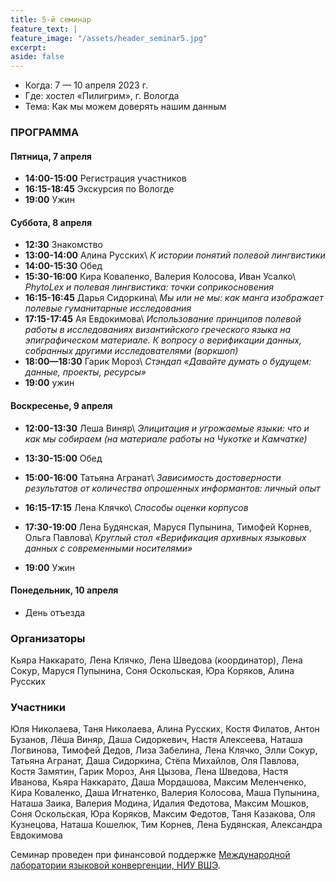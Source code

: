 ```yaml
---
title: 5-й семинар
feature_text: |
feature_image: "/assets/header_seminar5.jpg"
excerpt: 
aside: false
---
```


- Когда: 7 — 10 апреля 2023 г.
- Где: хостел «Пилигрим», г. Вологда
- Тема: Как мы можем доверять нашим данным 

### ПРОГРАММА

#### Пятница, 7 апреля
- **14:00-15:00** Регистрация участников
- **16:15-18:45** Экскурсия по Вологде
- **19:00** Ужин

#### Суббота, 8 апреля

- **12:30** Знакомство
- **13:00-14:00** Алина Русских\\
*К истории понятий полевой лингвистики*
- **14:00-15:30** Обед
- **15:30-16:00** Кира Коваленко, Валерия Колосова, Иван Усалко\\
*PhytoLex и полевая лингвистика: точки соприкосновения*
- **16:15-16:45** Дарья Сидоркина\\
*Мы или не мы: как манга изображает полевые гуманитарные исследования*
- **17:15-17:45** Ая Евдокимова\\
*Использование принципов полевой работы в исследованиях византийского греческого языка на эпиграфическом материале. К вопросу о верификации данных, собранных другими исследователями (воркшоп)*
- **18:00—18:30** Гарик Мороз\\
*Стэндап «Давайте думать о будущем: данные, проекты, ресурсы»*
- **19:00** ужин

#### Воскресенье, 9 апреля

- **12:00-13:30** Леша Виняр\\
*Элицитация и угрожаемые языки: что и как мы собираем (на материале работы на Чукотке и Камчатке)*
- **13:30-15:00** Обед
- **15:00-16:00** Татьяна Агранат\\
*Зависимость достоверности результатов от количества опрошенных информантов: личный опыт*

- **16:15-17:15** Лена Клячко\\
*Способы оценки корпусов*
- **17:30-19:00** Лена Будянская, Маруся Пупынина, Тимофей Корнев, Ольга Павлова\\
*Круглый стол «Верификация архивных языковых данных с современными носителями»*

- **19:00** Ужин

#### Понедельник, 10 апреля

- День отъезда

### Организаторы

Кьяра Наккарато, Лена Клячко, Лена Шведова (координатор), Лена Сокур, Маруся Пупынина, Соня Оскольская, Юра Коряков, Алина Русских

### Участники

Юля Николаева, Таня Николаева, Алина Русских, Костя Филатов, Антон Бузанов, Лёша Виняр, Даша Сидоркевич, Настя Алексеева, Наташа Логвинова, Тимофей Дедов, Лиза Забелина, Лена Клячко, Элли Сокур, Татьяна Агранат, Даша Сидоркина, Стёпа Михайлов, Оля Павлова, Костя Замятин, Гарик Мороз, Аня Цызова, Лена Шведова, Настя Иванова, Кьяра Наккарато, Даша Мордашова, Максим Меленченко, Кира Коваленко, Даша Игнатенко, Валерия Колосова, Маша Пупынина, Наташа Заика, Валерия Модина, Идалия Федотова, Максим Мошков, Соня Оскольская, Юра Коряков, Максим Федотов, Таня Казакова, Оля Кузнецова, Наташа Кошелюк, Тим Корнев, Лена Будянская, Александра Евдокимова

Семинар проведен при финансовой поддержке [Международной лаборатории языковой конвергенции, НИУ ВШЭ](https://ilcl.hse.ru/).
